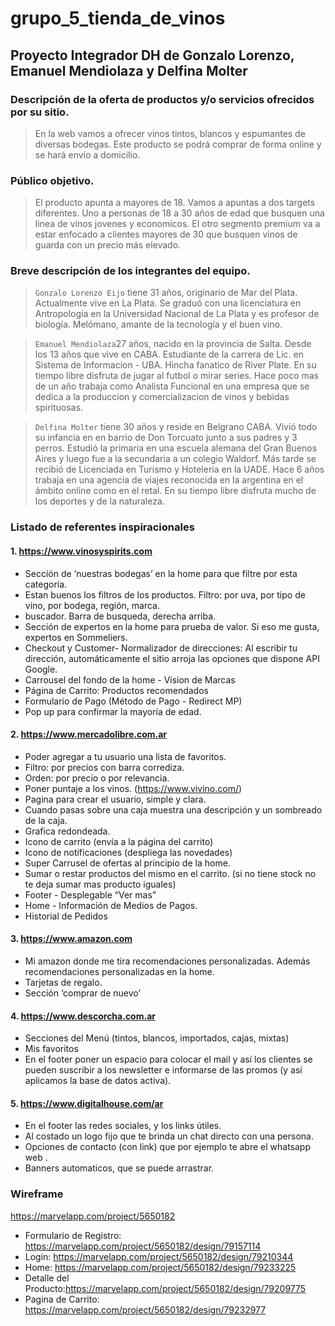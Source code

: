 # grupo_5_tienda_de_vinos
## Proyecto Integrador DH de  Gonzalo Lorenzo, Emanuel Mendiolaza y Delfina Molter

### Descripción de la oferta de productos y/o servicios ofrecidos por su sitio.

>En la web vamos a ofrecer vinos tintos, blancos y espumantes de diversas bodegas. Este producto se podrá comprar de forma online y se hará envío a domicilio.

### Público objetivo. 

>El producto apunta a mayores de 18. Vamos a apuntas a dos targets diferentes.
Uno a personas de 18 a 30 años de edad que busquen una linea de vinos jovenes y economicos. El otro segmento premium va a estar enfocado a clientes mayores de 30 que busquen vinos de guarda con un precio más elevado.

### Breve descripción de los integrantes del equipo.

> `Gonzalo Lorenzo Eijo` tiene 31 años, originario de Mar del Plata. Actualmente vive en La Plata. Se graduó con una licenciatura en Antropología en la Universidad Nacional de La Plata y es profesor de biología. Melómano, amante de la tecnología y el buen vino.

> `Emanuel Mendiolaza`27 años, nacido en la provincia de Salta. Desde los 13 años que vive en CABA. Estudiante de la carrera de Lic. en Sistema de Informacion - UBA. Hincha fanatico de River Plate. En su tiempo libre disfruta de jugar al futbol o mirar series. Hace poco mas de un año trabaja como Analista Funcional en una empresa que se dedica a la produccion y comercializacion de vinos y bebidas spirituosas.

> `Delfina Molter` tiene 30 años y reside en Belgrano CABA. Vivió todo su infancia en en barrio de Don Torcuato junto a sus padres y 3 perros. Estudió la primaria en una escuela alemana del Gran Buenos Aires y luego fue a la secundaria a un colegio Waldorf. Más tarde se recibió de Licenciada en Turismo y Hotelería en la UADE. Hace 6 años trabaja en una agencia de viajes reconocida en la argentina en el ámbito online como en el retal. En su tiempo libre disfruta mucho de los deportes y de la naturaleza.

### Listado de referentes inspiracionales

####  1. https://www.vinosyspirits.com 

- Sección de ‘nuestras bodegas’ en la home para que filtre por esta categoría.
- Estan buenos los filtros de los productos. Filtro: por uva, por tipo de vino, por bodega, región, marca.
- buscador. Barra de busqueda, derecha arriba.
- Sección de expertos en la home  para prueba de valor. Si eso me gusta, expertos en Sommeliers. 
- Checkout y Customer- Normalizador de direcciones: Al escribir tu dirección, automáticamente el sitio arroja las opciones que dispone API Google. 
- Carrousel del fondo de la home - Vision de Marcas
- Página de Carrito: Productos recomendados
- Formulario de Pago (Método de Pago - Redirect MP) 
- Pop up para confirmar la mayoría de edad.


#### 2. https://www.mercadolibre.com.ar
- Poder agregar a tu usuario una lista de favoritos.
- Filtro: por precios con barra corrediza.
- Orden: por precio o por relevancia.
- Poner puntaje a los vinos. (https://www.vivino.com/)
- Pagina para crear el usuario, simple y clara.
- Cuando pasas sobre una caja muestra una descripción y un sombreado de la caja.
- Grafica redondeada.
- Icono de carrito (envía a la página del carrito)
- Icono de notificaciones (despliega las novedades)
- Super Carrusel de ofertas al principio de la home.
- Sumar o restar productos del mismo en el carrito. (si no tiene stock no te deja sumar mas producto iguales)
- Footer - Desplegable “Ver mas”
- Home - Información de Medios de Pagos.
- Historial de Pedidos

#### 3. https://www.amazon.com
- Mi amazon donde me tira recomendaciones personalizadas. Además recomendaciones personalizadas en la home.
- Tarjetas de regalo.
- Sección ‘comprar de nuevo’

#### 4. https://www.descorcha.com.ar

- Secciones del Menú (tintos, blancos, importados, cajas, mixtas)
- Mis favoritos 
- En el footer poner un espacio para colocar el mail y así los clientes se pueden suscribir a los newsletter e informarse de las promos (y así aplicamos la base de datos activa).

#### 5. https://www.digitalhouse.com/ar
- En el footer las redes sociales, y los links útiles.
- Al costado un logo fijo que te brinda un chat directo con una persona.
- Opciones de contacto (con link) que por ejemplo te abre el whatsapp web .
- Banners automaticos, que se puede arrastrar.

### Wireframe
https://marvelapp.com/project/5650182
- Formulario de Registro: https://marvelapp.com/project/5650182/design/79157114
- Login: https://marvelapp.com/project/5650182/design/79210344
- Home: https://marvelapp.com/project/5650182/design/79233225
- Detalle del Producto:https://marvelapp.com/project/5650182/design/79209775
- Pagina de Carrito: https://marvelapp.com/project/5650182/design/79232977
